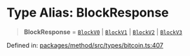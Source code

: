# Type Alias: BlockResponse

> **BlockResponse** = [`BlockV0`](BlockV0.md) \| [`BlockV1`](../interfaces/BlockV1.md) \| [`BlockV2`](../interfaces/BlockV2.md) \| [`BlockV3`](../interfaces/BlockV3.md)

Defined in: [packages/method/src/types/bitcoin.ts:407](https://github.com/dcdpr/did-btcr2-js/blob/4a717493e735221d072999f212891939f4de3f23/packages/method/src/types/bitcoin.ts#L407)
